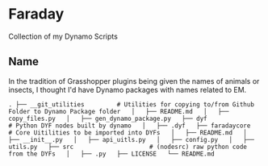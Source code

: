 # Faraday
Collection of my Dynamo Scripts

## Name
In the tradition of Grasshopper plugins being given the names of animals or insects, I thought I'd have Dynamo packages with names related to EM.

`
.
├── __git_utilities         # Utilities for copying to/from Github Folder to Dynamo Package folder  
│   ├── README.md  
│   ├── copy_files.py  
│   ├── gen_dynamo_package.py  
├── dyf                     # Python DYF nodes built by dynamo  
│   ├── .dyf  
├── faradaycore             # Core Uitilities to be imported into DYFs  
│   ├── README.md  
│   ├── __init__.py  
│   ├── api_uitls.py  
│   ├── config.py  
│   ├── utils.py  
├── src                     # (nodesrc) raw python code from the DYFs  
│   ├── .py  
├── LICENSE  
└── README.md  
`
